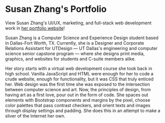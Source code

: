 # Susan Zhang's Portfolio

View Susan Zhang's UI/UX, marketing, and full-stack web development work in [her portfolio website](http://susanzh4ng.github.io/susanzhang/)!

Susan Zhang is a Computer Science and Experience Design student based in Dallas-Fort Worth, TX. Currently, she is a Designer and Corporate Relations Assistant for UTDesign — UT Dallas's engineering and computer science senior capstone program — where she designs print media, graphics, and websites for students and C-suite members alike.

Her story starts with a virtual web development course she took back in high school. Vanilla JavaScript and HTML were enough for her to code a crude website, enough for functionality, but it was CSS that truly enticed her. Web design was the first time she was exposed to the intersection between computer science and art. Now, the principles of design, from having art as a first love, pour out in the form of code. She spaces out elements with Bootstrap components and margins by the pixel, choose color palettes that pass contrast checkers, and orient texts and images through display settings and padding. She does this in an attempt to make a sliver of the Internet her own.